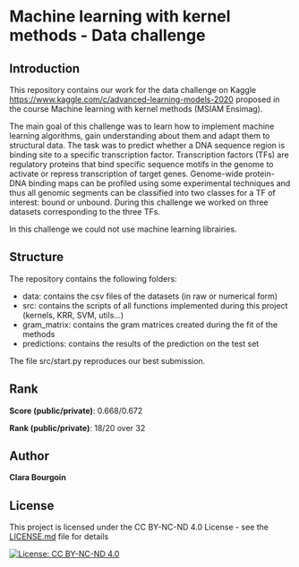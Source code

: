 # Machine learning with kernel methods - Data challenge

## Introduction
This repository contains our work for the data challenge on Kaggle https://www.kaggle.com/c/advanced-learning-models-2020 proposed in the course Machine learning with kernel methods (MSIAM Ensimag).

The main goal of this challenge was to learn how to implement machine learning algorithms, gain understanding about them and adapt them to structural data. The task was to predict whether a DNA sequence region is binding site to a specific transcription factor. Transcription factors (TFs) are regulatory proteins that bind specific sequence motifs in the genome to activate or repress transcription of target genes.
Genome-wide protein-DNA binding maps can be profiled using some experimental techniques and thus all genomic segments can be classified into two classes for a TF of interest: bound or unbound. During this challenge we worked on three datasets corresponding to the three TFs. 

In this challenge we could not use machine learning librairies.

## Structure
The repository contains the following folders:
* data: contains the csv files of the datasets (in raw or numerical form)
* src: contains the scripts of all functions implemented during this project (kernels, KRR, SVM, utils...)
* gram_matrix: contains the gram matrices created during the fit of the methods
* predictions: contains the results of the prediction on the test set

The file src/start.py reproduces our best submission.

## Rank
**Score (public/private)**: $0.668$/$0.672$ 

**Rank (public/private)**: 18/20 over 32

## Author
**Clara Bourgoin**

## License
This project is licensed under the CC BY-NC-ND 4.0 License - see the [LICENSE.md](LICENSE.md) file for details

[![License: CC BY-NC-ND 4.0](https://img.shields.io/badge/License-CC%20BY--NC--ND%204.0-lightgrey.svg)](https://creativecommons.org/licenses/by-nc-nd/4.0/)
